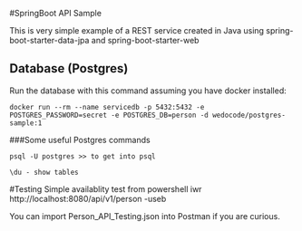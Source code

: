 #SpringBoot API Sample

This is very simple example of a REST service created in Java using spring-boot-starter-data-jpa and spring-boot-starter-web



## Database (Postgres)


Run the database with this command assuming you have docker installed:

    docker run --rm --name servicedb -p 5432:5432 -e POSTGRES_PASSWORD=secret -e POSTGRES_DB=person -d wedocode/postgres-sample:1

###Some useful  Postgres commands 

    psql -U postgres >> to get into psql 
  
    \du - show tables


#Testing
    Simple availablity test from powershell
    iwr http://localhost:8080/api/v1/person -useb

You can import Person_API_Testing.json into Postman if you are curious. 








